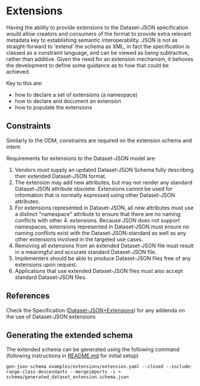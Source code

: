 # Extensions 

Having the ability to provide extensions to the Dataset-JSON specification would allow creators and consumers of the format to provide extra relevant metadata key to establishing semantic interoperability.  JSON is not as straight-forward to 'extend' the schema as XML, in fact the specification is classed as a constraint language, and can be viewed as being subtractive, rather than additive.  Given the need for an extension mechanism, it behoves the development to define some guidance as to how that could be achieved.  

Key to this are:
* how to declare a set of extensions (a namespace)
* how to declare and document an extension
* how to populate the extensions

## Constraints
Similarly to the ODM, constraints are required on the extension schema and intent.

Requirements for extensions to the Dataset-JSON model are:
1. Vendors must supply an updated Dataset-JSON Schema fully describing their extended Dataset-JSON format.
2. The extension may add new attributes, but may not render any standard Dataset-JSON attribute obsolete. Extensions cannot be used for information that is normally expressed using other Dataset-JSON attributes.
3. For extensions represented in Dataset-JSON, all new attributes must use a distinct "namespace" attribute to ensure that there are no naming conflicts with other 4. extensions. Because JSON does not support namespaces, extensions represented in Dataset-JSON must ensure no naming conflicts exist with the Dataset-JSON-standard as well as any other extensions involved in the targeted use cases.
4. Removing all extensions from an extended Dataset-JSON file must result in a meaningful and accurate standard Dataset-JSON file.
5. Implementers should be able to produce Dataset-JSON files free of any extensions upon request.
6. Applications that use extended Dataset-JSON files must also accept standard Dataset-JSON files.

## References
Check the Specification ([Dataset-JSON+Extensions](https://wiki.cdisc.org/display/DSJSON1DOT1/Dataset-JSON+Extensions)) for any addenda on the use of Dataset-JSON extensions

## Generating the extended schema
The extended schema can be generated using the following command (following instructions in [README.md](../../README.md) for initial setup)

```shell
gen-json-schema examples/extensions/extension.yaml --closed --include-range-class-descendants --mergeimports -i > schema/generated_dataset_extension.schema.json
```